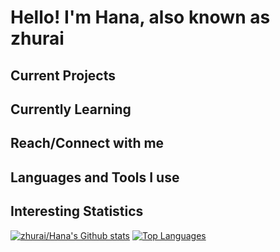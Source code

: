 # Hello! I'm Hana, also known as zhurai

## Current Projects
## Currently Learning

## Reach/Connect with me

## Languages and Tools I use

## Interesting Statistics
[![zhurai/Hana's Github stats](https://github-readme-stats.vercel.app/api?username=zhurai&count_private=true&show_icons=true&theme=dark)](https://github.com/zhurai)
[![Top Languages](https://github-readme-stats.vercel.app/api/top-langs/?username=zhurai&count_private=true&show_icons=true&theme=dark&layout=compact)](https://github.com/zhurai)
